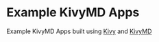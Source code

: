 # Example KivyMD Apps

Example KivyMD Apps built using [Kivy](https://github.com/kivy/kivy) and [KivyMD](https://github.com/kivymd/KivyMD)
